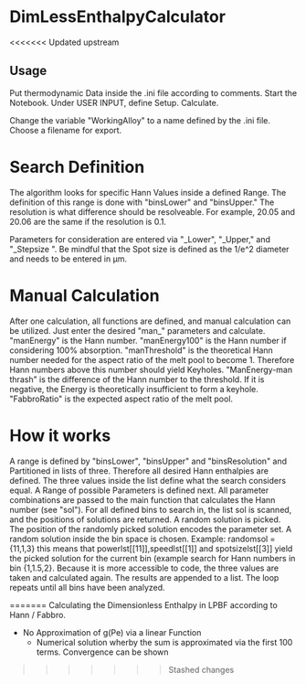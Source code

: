 # DimLessEnthalpyCalculator
<<<<<<< Updated upstream
## Usage
Put thermodynamic Data inside the .ini file according to comments.
Start the Notebook. Under USER INPUT, define Setup. Calculate.

Change the variable "WorkingAlloy" to a name defined by the .ini file.
Choose a filename for export.

# Search Definition
The algorithm looks for specific Hann Values inside a defined Range. The definition of this range is done with "binsLower" and "binsUpper." The resolution is what difference should be resolveable. For example, 20.05 and 20.06 are the same if the resolution is 0.1.

Parameters for consideration are entered via "_Lower", "_Upper," and "_Stepsize ". Be mindful that the Spot size is defined as the 1/e^2 diameter and needs to be entered in µm.

# Manual Calculation
After one calculation, all functions are defined, and manual calculation can be utilized. Just enter the desired "man_" parameters and calculate. 
"manEnergy" is the Hann number. "manEnergy100" is the Hann number if considering 100% absorption. "manThreshold" is the theoretical Hann number needed for the aspect ratio of the melt pool to become 1. Therefore Hann numbers above this number should yield Keyholes.
"ManEnergy-man thrash" is the difference of the Hann number to the threshold. If it is negative, the Energy is theoretically insufficient to form a keyhole.
"FabbroRatio" is the expected aspect ratio of the melt pool.

# How it works
A range is defined by "binsLower", "binsUpper" and "binsResolution" and Partitioned in lists of three. Therefore all desired Hann enthalpies are defined. The three values inside the list define what the search considers equal.
A Range of possible Parameters is defined next. All parameter combinations are passed to the main function that calculates the Hann number (see "sol"). For all defined bins to search in, the list sol is scanned, and the positions of solutions are returned. A random solution is picked. The position of the randomly picked solution encodes the parameter set. A random solution inside the bin space is chosen. Example: randomsol = {11,1,3} this means that powerlst[[11]],speedlst[[1]] and spotsizelst[[3]] yield the picked solution for the current bin (example search for Hann numbers in bin {1,1.5,2}.
Because it is more accessible to code, the three values are taken and calculated again. The results are appended to a list. The loop repeats until all bins have been analyzed.

=======
Calculating the Dimensionless Enthalpy in LPBF according to Hann / Fabbro. 
- No Approximation of g(Pe) via a linear Function
    - Numerical solution wherby the sum is approximated via the first 100 terms. Convergence can be shown
    
>>>>>>> Stashed changes
